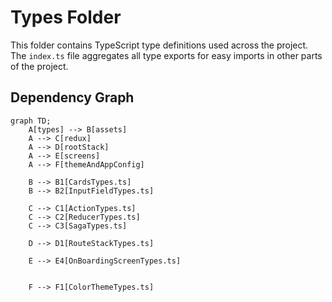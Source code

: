 # Types Folder

This folder contains TypeScript type definitions used across the project. The `index.ts` file aggregates all type exports for easy imports in other parts of the project.

## Dependency Graph

```mermaid
graph TD;
    A[types] --> B[assets]
    A --> C[redux]
    A --> D[rootStack]
    A --> E[screens]
    A --> F[themeAndAppConfig]

    B --> B1[CardsTypes.ts]
    B --> B2[InputFieldTypes.ts]

    C --> C1[ActionTypes.ts]
    C --> C2[ReducerTypes.ts]
    C --> C3[SagaTypes.ts]

    D --> D1[RouteStackTypes.ts]

    E --> E4[OnBoardingScreenTypes.ts]


    F --> F1[ColorThemeTypes.ts]
```
